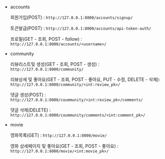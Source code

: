 - accounts

  회원가입(POST) : `http://127.0.0.1:8000/accounts/signup/`

  토큰발급(POST) : `http://127.0.0.1:8000/accounts/api-token-auth/`

  프로필(GET - 조회, POST - follow) : `http://127.0.0.1:8000/accounts/<username>/`

- community

  리뷰리스트및 생성(GET - 조회, POST - 생성) :` http://127.0.0.1:8000/community/`

  리뷰상세 및 좋아요(GET - 조회, POST - 좋아요, PUT - 수정, DELETE - 삭제):` http://127.0.0.1:8000/community/<int:review_pk>/`

  댓글 생성(POST) : `http://127.0.0.1:8000/coummunity/<int:review_pk>/comments/`

  댓글 삭제(DELETE) : `http://127.0.0.1:8000/coummunity/comments/<int:comment_pk>/`

- movie

  영화목록(GET) : `http://127.0.0.1:8000/movie/`

  영화 상세페이지 및 좋아요(GET - 조회, POST - 좋아요) : `http://127.0.0.1:8000/movie/<int:movie_pk>/`

